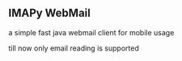 ## IMAPy WebMail

a simple fast java webmail client for mobile usage

till now only email reading is supported

